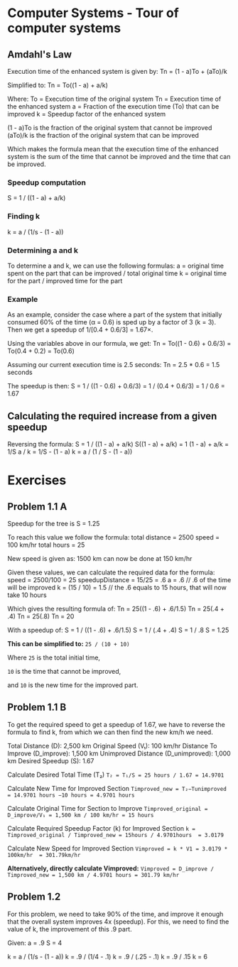 # Computer Systems - Tour of computer systems
## Amdahl's Law
Execution time of the enhanced system is given by:
Tn = (1 - a)To + (aTo)/k

Simplified to:
Tn = To((1 - a) + a/k)

Where:
To = Execution time of the original system
Tn = Execution time of the enhanced system
a = Fraction of the execution time (To) that can be improved
k = Speedup factor of the enhanced system

(1 - a)To is the fraction of the original system that cannot be improved
(aTo)/k is the fraction of the original system that can be improved

Which makes the formula mean that the execution time of the enhanced system is the sum
of the time that cannot be improved and the time that can be improved.

### Speedup computation
S = 1 / ((1 - a) + a/k)

### Finding k
k = a / (1/s - (1 - a))

### Determining a and k
To determine a and k, we can use the following formulas:
a = original time spent on the part that can be improved / total original time
k = original time for the part / improved time for the part

### Example
As an example, consider the case where a part of the system that initially
consumed 60% of the time (α = 0.6) is sped up by a factor of 3 (k = 3). Then
we get a speedup of 1/[0.4 + 0.6/3] = 1.67×.

Using the variables above in our formula, we get:
Tn = To((1 - 0.6) + 0.6/3) 
   = To(0.4 + 0.2) 
   = To(0.6)

Assuming our current execution time is 2.5 seconds:
Tn = 2.5 * 0.6
   = 1.5 seconds

The speedup is then:
S = 1 / ((1 - 0.6) + 0.6/3)
  = 1 / (0.4 + 0.6/3)
  = 1 / 0.6
  = 1.67

## Calculating the required increase from a given speedup
Reversing the formula:
S = 1 / ((1 - a) + a/k)
S((1 - a) + a/k) = 1
(1 - a) + a/k = 1/S
a / k = 1/S - (1 - a)
k = a / (1 / S - (1 - a))

# Exercises
## Problem 1.1 A
Speedup for the tree is S = 1.25

To reach this value we follow the formula:
total distance = 2500
speed = 100 km/hr
total hours = 25

New speed is given as: 1500 km can now be done at 150 km/hr

Given these values, we can calculate the required data for the formula:
speed = 2500/100 = 25
speedupDistance = 15/25 = .6
a = .6 // .6 of the time will be improved
k = (15 / 10) = 1.5 // the .6 equals to 15 hours, that will now take 10 hours

Which gives the resulting formula of:
Tn = 25((1 - .6) + .6/1.5)
Tn = 25(.4 + .4)
Tn = 25(.8)
Tn = 20

With a speedup of:
S = 1 / ((1 - .6) + .6/1.5)
S = 1 / (.4 + .4)
S = 1 / .8
S = 1.25

**This can be simplified to:**
`25 / (10 + 10)`

Where `25` is the total initial time,

`10` is the time that cannot be improved,

and `10` is the new time for the improved part.

## Problem 1.1 B
To get the required speed to get a speedup of 1.67, we have to reverse the formula to find k,
from which we can then find the new km/h we need.

Total Distance (D): 2,500 km
Original Speed (V₁): 100 km/hr
Distance To Improve (D_improve): 1,500 km
Unimproved Distance (D_unimproved): 1,000 km
Desired Speedup (S): 1.67

Calculate Desired Total Time (T₂)
`T₂ = T₁/S = 25 hours / 1.67 = 14.9701`

Calculate New Time for Improved Section
`Timproved_new = T₂−Tunimproved = 14.9701 hours −10 hours = 4.9701 hours`

Calculate Original Time for Section to Improve
`Timproved_original = D_improve/V₁ = 1,500 km / 100 km/hr = 15 hours`

Calculate Required Speedup Factor (k) for Improved Section
`k = Timproved_original / Timproved_new = 15hours / 4.9701hours  = 3.0179`

Calculate New Speed for Improved Section
`Vimproved = k * V1 = 3.0179 * 100km/hr  = 301.79km/hr`

**Alternatively, directly calculate Vimproved:**
`Vimproved = D_improve / Timproved_new = 1,500 km / 4.9701 hours = 301.79 km/hr`

## Problem 1.2
For this problem, we need to take 90% of the time, and improve it enough
that the overall system improves 4x (speedup).
For this, we need to find the value of k, the improvement of this .9 part.

Given:
a = .9
S = 4

k = a / (1/s - (1 - a))
k = .9 / (1/4 - .1)
k = .9 / (.25 - .1)
k = .9 / .15
k = 6
